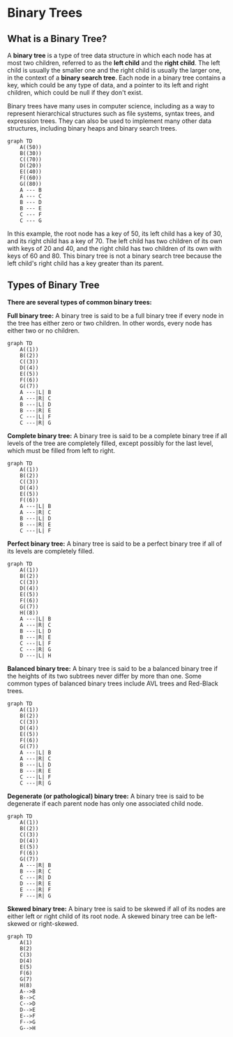 # Binary Trees

## What is a Binary Tree?

A **binary tree** is a type of tree data structure in which each node has at most two children, 
referred to as the **left child** and the **right child**. The left child is usually the smaller one 
and the right child is usually the larger one, in the context of a **binary search tree**. 
Each node in a binary tree contains a key, which could be any type of data, and a pointer to 
its left and right children, which could be null if they don't exist.

Binary trees have many uses in computer science, including as a way to represent hierarchical 
structures such as file systems, syntax trees, and expression trees. They can also be used to 
implement many other data structures, including binary heaps and binary search trees.  

```mermaid
graph TD
    A((50))
    B((30))
    C((70))
    D((20))
    E((40))
    F((60))
    G((80))
    A --- B
    A --- C
    B --- D
    B --- E
    C --- F
    C --- G
```

In this example, the root node has a key of 50, its left child has a key of 30, and its right child 
has a key of 70. The left child has two children of its own with keys of 20 and 40, and the right 
child has two children of its own with keys of 60 and 80. This binary tree is not a binary search tree 
because the left child's right child has a key greater than its parent.  

## Types of Binary Tree

 **There are several types of common binary trees:**  
 
**Full binary tree:** A binary tree is said to be a full binary tree if every node in the tree has either zero or two children. 
In other words, every node has either two or no children.  

```mermaid
graph TD
    A((1))
    B((2))
    C((3))
    D((4))
    E((5))
    F((6))
    G((7))
    A ---|L| B
    A ---|R| C
    B ---|L| D
    B ---|R| E
    C ---|L| F
    C ---|R| G
```  
  
**Complete binary tree:** A binary tree is said to be a complete binary tree if all levels of the tree are completely filled, 
except possibly for the last level, which must be filled from left to right.  

```mermaid
graph TD
    A((1))
    B((2))
    C((3))
    D((4))
    E((5))
    F((6))
    A ---|L| B
    A ---|R| C
    B ---|L| D
    B ---|R| E
    C ---|L| F
```  
  
**Perfect binary tree:** A binary tree is said to be a perfect binary tree if all of its levels are completely filled.  

```mermaid
graph TD
    A((1))
    B((2))
    C((3))
    D((4))
    E((5))
    F((6))
    G((7))
    H((8))
    A ---|L| B
    A ---|R| C
    B ---|L| D
    B ---|R| E
    C ---|L| F
    C ---|R| G
    D ---|L| H
```  
  
**Balanced binary tree:** A binary tree is said to be a balanced binary tree if the heights of its two subtrees never differ 
by more than one. Some common types of balanced binary trees include AVL trees and Red-Black trees.  

```mermaid
graph TD
    A((1))
    B((2))
    C((3))
    D((4))
    E((5))
    F((6))
    G((7))
    A ---|L| B
    A ---|R| C
    B ---|L| D
    B ---|R| E
    C ---|L| F
    C ---|R| G
```  
  
**Degenerate (or pathological) binary tree:** A binary tree is said to be degenerate if each parent node has only one associated child node.  

```mermaid
graph TD
    A((1))
    B((2))
    C((3))
    D((4))
    E((5))
    F((6))
    G((7))
    A ---|R| B
    B ---|R| C
    C ---|R| D
    D ---|R| E
    E ---|R| F
    F ---|R| G
```  
  
**Skewed binary tree:** A binary tree is said to be skewed if all of its nodes are either left or right child of its root node. 
A skewed binary tree can be left-skewed or right-skewed.  

```mermaid
graph TD
    A(1)
    B(2)
    C(3)
    D(4)
    E(5)
    F(6)
    G(7)
    H(8)
    A-->B
    B-->C
    C-->D
    D-->E
    E-->F
    F-->G
    G-->H
```  
  
